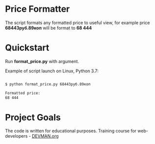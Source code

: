# Price Formatter

The script formats any formatted price to useful view, for example price **68443руб.89коп** will be format to **68 444**


# Quickstart

Run **format_price.py** with argument. 

Example of script launch on Linux, Python 3.7:

```bash

$ python format_price.py 68443руб.89коп

Formatted price:
68 444

```


# Project Goals

The code is written for educational purposes. Training course for web-developers - [DEVMAN.org](https://devman.org)
